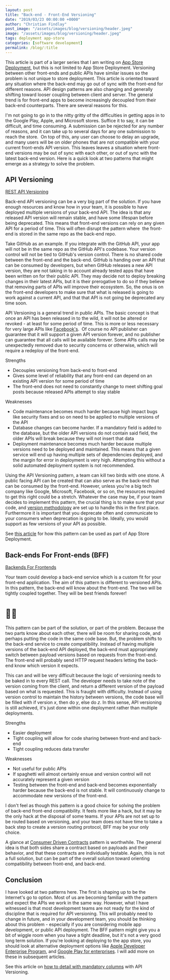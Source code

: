 ```yaml
---
layout: post
title: "Back-end - Front-End Versioning"
date: "2019/03/23 00:00:00 +0000"
author: "Christian Findlay"
post_image: "/assets/images/blog/versioning/header.jpeg"
image: "/assets/images/blog/versioning/header.jpeg"
tags: deployment app-store
categories: [software development]
permalink: /blog/:title
---
```


This article is part of a larger series that I am writing on [App Store Deployment](app-store-deployment), but this is not limited to App Store Deployment. Versioning between other front-ends and public APIs have similar issues so the problem is not unique to store deployment. This article is oriented toward any situation where the back-end may go out of sync with the front-end for different reasons. API design patterns are also changing and generally shifting toward looser coupling between client and server. The general trend is for front-end apps to become increasingly decoupled from their back-end counterparts. There are several reasons for this.

I'm not going to go in to the nitty gritty of the difficulties in getting apps in to the Google Play, Apple, and Microsoft stores. Suffice it to say, it can be difficult, and time consuming. A submission can be rejected for any number of reasons, and it can take up to several days for any one submission to reach the store.  On top of this, any user can choose to delay an upgrade, and many users will be on older phones that are not compatible with your current front-ends API version. This leaves leaves a situation where front-end versions may be out of sync with each other, or out of sync with the latest back-end version. Here is a quick look at two patterns that might emerge as a strategy to solve the problem.

API Versioning
--------------

[REST API Versioning](https://restfulapi.net/versioning/)

Back-end API versioning can be a very big part of the solution. If you have enough resources and know how in your team, it is possible to have deployed multiple versions of your back-end API. The idea is that any released API version will remain stable, and have some lifespan before being deprecated. This means that front-end versions can rely on any given API for a period of time. This will often disrupt the pattern where  the front-end is stored in the same repo as the back-end repo.

Take GitHub as an example. If you integrate with the GitHub API, your app will not be in the same repo as the GitHub API's codebase. Your version control will not be tied to GitHub's version control. There is no shared code between the front-end and the back-end. GitHub is handing over an API that can be consumed by developers, but when GitHub releases a new API version, they are not taking in to account already tested apps that have been written on for their public API. They may decide not to deploy breaking changes in their latest APIs, but it is their prerogative to do so if they believe that removing parts of APIs will improve their ecosystem. So, the onus is on the front-end developers to make sure that what is released is going to work against a current API, and that that API is not going be deprecated any time soon.

API Versioning is a general trend in public APIs. The basic concept is that once an API has been released in to the wild, it will not be altered or revoked - at least for some period of time. This is more or less necessary for very large APIs like [Facebook's](https://developers.facebook.com/docs/apps/versions/).  Of course no API publisher can guarantee that it will support a given API version forever, and no publisher can guarantee that all calls will be available forever. Some APIs calls may be unexpectedly removed due to security concerns or otherwise, which will require a redeploy of the front-end.

Strengths

*   Decouples versioning from back-end to front-end
*   Gives some level of reliability that any front-end can depend on an existing API version for some period of time
*   The front-end does not need to constantly change to meet shifting goal posts because released APIs attempt to stay stable

Weaknesses

*   Code maintenance becomes much harder because high impact bugs like security fixes and so on need to be applied to multiple versions of the API
*   Database changes can become harder. If a mandatory field is added to the database, but the older API versions do not contain said field, the older APIs will break because they will not insert that data
*   Deployment maintenance becomes much harder because multiple versions need to be deployed and maintained. This means that a given service will end up having multiple sets of dependencies deployed, and the margin for error in deployment is very high. Attempting this without a solid automated deployment system is not recommended.

Using the API Versioning pattern, a team can kill two birds with one stone. A public facing API can be created that can also serve as the back-end that can be consumed by the front-end. However, unless you're a big tech company like Google, Microsoft, Facebook, or so on, the resources required to get this right could be a stretch. Whatever the case may be, if your team decides to implement this pattern, the crucial thing is to make sure that your code, and [version methodology](https://octopus.com/docs/deployment-process/releases/release-versioning) are set up to handle this in the first place. Furthermore it is important that you deprecate often and communicate to your consumers when deprecation is going to be. Ideally, you would support as few versions of your API as possible.

See [this article](app-store-deployment-back-end-first) for how this pattern can be used as part of App Store Deployment.

Back-ends For Front-ends (BFF)
------------------------------

[Backends For Frontends](https://samnewman.io/patterns/architectural/bff/)

Your team could develop a back-end service which is a custom fit for your front-end application. The aim of this pattern is different to versioned APIs. In this pattern, the back-end will know about the front-end. The two will be tightly coupled together. They will be best friends forever!

👬👭
====

This pattern can be part of the solution, or part of the problem. Because the two parts know about each other, there will be room for sharing code, and perhaps putting the code in the same code base. But, the problem shifts to the back-end service to create compatibility. Instead of having multiple versions of the back-end API deployed, the back-end must appropriately switch between payload versions based on requests from the front-end. The front-end will probably send HTTP request headers letting the back-end know which version it expects.

This can and will be very difficult because the logic of versioning needs to be baked in to every REST call. The developer needs to take note of the version coming from the client, and return a different version of the payload based on what is requested. This is fraught with difficulty. Instead of using version control to maintain the history between versions, the code base will be filled with if version _x_, then do _y_, else do _z_. In this sense, API versioning is still achieved, it's just done within one deployment rather than multiple deployments.

Strengths

*   Easier deployment
*   Tight coupling will allow for code sharing between front-end and back-end
*   Tight coupling reduces data transfer

Weaknesses

*   Not useful for public APIs
*   If spaghetti will almost certainly ensue and version control will not accurately represent a given version
*   Testing between the front-end and back-end becomes exponentially harder because the back-end is not stable. It will continuously change to accommodate new versions of the front-end.

I don't feel as though this pattern is a good choice for solving the problem of back-end front-end compatibility. It feels more like a hack, but it may be the only hack at the disposal of some teams. If your APIs are not set up to be routed based on versioning, and your team does not have time to take a back step to create a version routing protocol, BFF may be your only choice.

A glance at [Consumer Driven Contracts](https://www.martinfowler.com/articles/consumerDrivenContracts.html) pattern is worthwhile. The general idea is that both sides share a contract based on payloads and their behavior, and that these contracts are individually testable. Again, this is not a full solution, but can be part of the overall solution toward orienting compatibility between front-end, and back-end.

Conclusion
----------

I have looked at two patterns here. The first is shaping up to be the Internet's go to option. Most of us are becoming familiar with the pattern and expect the APIs we work in the same way. However, what I have witnessed is that most development teams are not ready for the kind of discipline that is required for API versioning. This will probably need to change in future, and in your development team, you should be thinking about this problem - especially if you are considering mobile app development, or public API deployment. The BFF pattern might give you a bit of wiggle room when you have a tight deadline, but it's not a very good long term solution. If you're looking at deploying to the app store, you should look at alternative deployment options like [Apple Developer Enterprise Program](https://developer.apple.com/programs/enterprise/), and [Google Play for enterprises](https://developer.android.com/distribute/google-play/work). I will add more on these in subsequent articles.

See this article on [how to detail with mandatory columns](https://www.christianfindlay.com/blog/api-versioning-mandatory-columns) with API Versioning.
